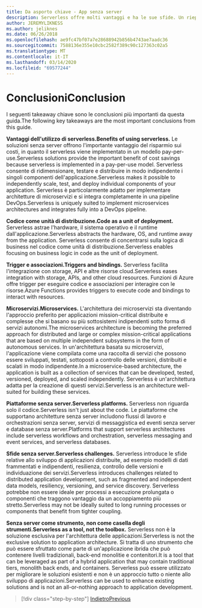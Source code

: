 ```yaml
---
title: Da asporto chiave - App senza server
description: Serverless offre molti vantaggi e ha le sue sfide. Un riepilogo dei principali takeaway di questa guida.
author: JEREMYLIKNESS
ms.author: jeliknes
ms.date: 06/26/2018
ms.openlocfilehash: ae9fc47bf07a7e28688942b856b4743ae7aadc36
ms.sourcegitcommit: 7588136e355e10cbc2582f389c90c127363c02a5
ms.translationtype: MT
ms.contentlocale: it-IT
ms.lasthandoff: 03/14/2020
ms.locfileid: "69577244"
---
```

# <a name="conclusion"></a><span data-ttu-id="dfee1-104">Conclusioni</span><span class="sxs-lookup"><span data-stu-id="dfee1-104">Conclusion</span></span>

<span data-ttu-id="dfee1-105">I seguenti takeaway chiave sono le conclusioni più importanti da questa guida.</span><span class="sxs-lookup"><span data-stu-id="dfee1-105">The following key takeaways are the most important conclusions from this guide.</span></span>

<span data-ttu-id="dfee1-106">**Vantaggi dell'utilizzo di serverless.**</span><span class="sxs-lookup"><span data-stu-id="dfee1-106">**Benefits of using serverless.**</span></span> <span data-ttu-id="dfee1-107">Le soluzioni senza server offrono l'importante vantaggio del risparmio sui costi, in quanto il serverless viene implementato in un modello pay-per-use.</span><span class="sxs-lookup"><span data-stu-id="dfee1-107">Serverless solutions provide the important benefit of cost savings because serverless is implemented in a pay-per-use model.</span></span> <span data-ttu-id="dfee1-108">Serverless consente di ridimensionare, testare e distribuire in modo indipendente i singoli componenti dell'applicazione.</span><span class="sxs-lookup"><span data-stu-id="dfee1-108">Serverless makes it possible to independently scale, test, and deploy individual components of your application.</span></span> <span data-ttu-id="dfee1-109">Serverless è particolarmente adatto per implementare architetture di microservizi e si integra completamente in una pipeline DevOps.</span><span class="sxs-lookup"><span data-stu-id="dfee1-109">Serverless is uniquely suited to implement microservices architectures and integrates fully into a DevOps pipeline.</span></span>

<span data-ttu-id="dfee1-110">**Codice come unità di distribuzione.**</span><span class="sxs-lookup"><span data-stu-id="dfee1-110">**Code as a unit of deployment.**</span></span> <span data-ttu-id="dfee1-111">Serverless astrae l'hardware, il sistema operativo e il runtime dall'applicazione.</span><span class="sxs-lookup"><span data-stu-id="dfee1-111">Serverless abstracts the hardware, OS, and runtime away from the application.</span></span> <span data-ttu-id="dfee1-112">Serverless consente di concentrarsi sulla logica di business nel codice come unità di distribuzione.</span><span class="sxs-lookup"><span data-stu-id="dfee1-112">Serverless enables focusing on business logic in code as the unit of deployment.</span></span>

<span data-ttu-id="dfee1-113">**Trigger e associazioni.**</span><span class="sxs-lookup"><span data-stu-id="dfee1-113">**Triggers and bindings.**</span></span> <span data-ttu-id="dfee1-114">Serverless facilita l'integrazione con storage, API e altre risorse cloud.</span><span class="sxs-lookup"><span data-stu-id="dfee1-114">Serverless eases integration with storage, APIs, and other cloud resources.</span></span> <span data-ttu-id="dfee1-115">Funzioni di Azure offre trigger per eseguire codice e associazioni per interagire con le risorse.</span><span class="sxs-lookup"><span data-stu-id="dfee1-115">Azure Functions provides triggers to execute code and bindings to interact with resources.</span></span>

<span data-ttu-id="dfee1-116">**Microservizi.**</span><span class="sxs-lookup"><span data-stu-id="dfee1-116">**Microservices.**</span></span> <span data-ttu-id="dfee1-117">L'architettura dei microservizi sta diventando l'approccio preferito per applicazioni mission-critical distribuite e complesse che si basano su più sottosistemi indipendenti sotto forma di servizi autonomi.</span><span class="sxs-lookup"><span data-stu-id="dfee1-117">The microservices architecture is becoming the preferred approach for distributed and large or complex mission-critical applications that are based on multiple independent subsystems in the form of autonomous services.</span></span> <span data-ttu-id="dfee1-118">In un'architettura basata su microservizi, l'applicazione viene compilata come una raccolta di servizi che possono essere sviluppati, testati, sottoposti a controllo delle versioni, distribuiti e scalati in modo indipendente.</span><span class="sxs-lookup"><span data-stu-id="dfee1-118">In a microservice-based architecture, the application is built as a collection of services that can be developed, tested, versioned, deployed, and scaled independently.</span></span> <span data-ttu-id="dfee1-119">Serverless è un'architettura adatta per la creazione di questi servizi.</span><span class="sxs-lookup"><span data-stu-id="dfee1-119">Serverless is an architecture well-suited for building these services.</span></span>

<span data-ttu-id="dfee1-120">**Piattaforme senza server.**</span><span class="sxs-lookup"><span data-stu-id="dfee1-120">**Serverless platforms.**</span></span> <span data-ttu-id="dfee1-121">Serverless non riguarda solo il codice.</span><span class="sxs-lookup"><span data-stu-id="dfee1-121">Serverless isn't just about the code.</span></span> <span data-ttu-id="dfee1-122">Le piattaforme che supportano architetture senza server includono flussi di lavoro e orchestrazioni senza server, servizi di messaggistica ed eventi senza server e database senza server.</span><span class="sxs-lookup"><span data-stu-id="dfee1-122">Platforms that support serverless architectures include serverless workflows and orchestration, serverless messaging and event services, and serverless databases.</span></span>

<span data-ttu-id="dfee1-123">**Sfide senza server.**</span><span class="sxs-lookup"><span data-stu-id="dfee1-123">**Serverless challenges.**</span></span> <span data-ttu-id="dfee1-124">Serverless introduce le sfide relative allo sviluppo di applicazioni distribuite, ad esempio modelli di dati frammentati e indipendenti, resilienza, controllo delle versioni e individuazione dei servizi.</span><span class="sxs-lookup"><span data-stu-id="dfee1-124">Serverless introduces challenges related to distributed application development, such as fragmented and independent data models, resiliency, versioning, and service discovery.</span></span> <span data-ttu-id="dfee1-125">Serverless potrebbe non essere ideale per processi a esecuzione prolungata o componenti che traggono vantaggio da un accoppiamento più stretto.</span><span class="sxs-lookup"><span data-stu-id="dfee1-125">Serverless may not be ideally suited to long running processes or components that benefit from tighter coupling.</span></span>

<span data-ttu-id="dfee1-126">**Senza server come strumento, non come casella degli strumenti.**</span><span class="sxs-lookup"><span data-stu-id="dfee1-126">**Serverless as a tool, not the toolbox.**</span></span> <span data-ttu-id="dfee1-127">Serverless non è la soluzione esclusiva per l'architettura delle applicazioni.</span><span class="sxs-lookup"><span data-stu-id="dfee1-127">Serverless is not the exclusive solution to application architecture.</span></span> <span data-ttu-id="dfee1-128">Si tratta di uno strumento che può essere sfruttato come parte di un'applicazione ibrida che può contenere livelli tradizionali, back-end monolitie e contenitori.</span><span class="sxs-lookup"><span data-stu-id="dfee1-128">It is a tool that can be leveraged as part of a hybrid application that may contain traditional tiers, monolith back ends, and containers.</span></span> <span data-ttu-id="dfee1-129">Serverless può essere utilizzato per migliorare le soluzioni esistenti e non è un approccio tutto o niente allo sviluppo di applicazioni.</span><span class="sxs-lookup"><span data-stu-id="dfee1-129">Serverless can be used to enhance existing solutions and is not an all-or-nothing approach to application development.</span></span>

>[!div class="step-by-step"]
>[<span data-ttu-id="dfee1-130">Indietro</span><span class="sxs-lookup"><span data-stu-id="dfee1-130">Previous</span></span>](serverless-business-scenarios.md)
